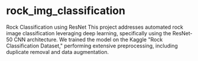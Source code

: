 # rock_img_classification
Rock Classification using ResNet  This project addresses automated rock image classification leveraging deep learning, specifically using the ResNet-50 CNN architecture. We trained the model on the Kaggle "Rock Classification Dataset," performing extensive preprocessing, including duplicate removal and data augmentation. 
